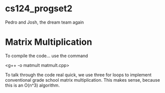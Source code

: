 # cs124_progset2
Pedro and Josh, the dream team again

# Matrix Multiplication
To compile the code... use the command

<g++ -o matmult matmult.cpp>

To talk through the code real quick, we use three for
loops to implement conventional grade school matrix
multiplication. This makes sense, because this is an
O(n^3) algorithm. 

